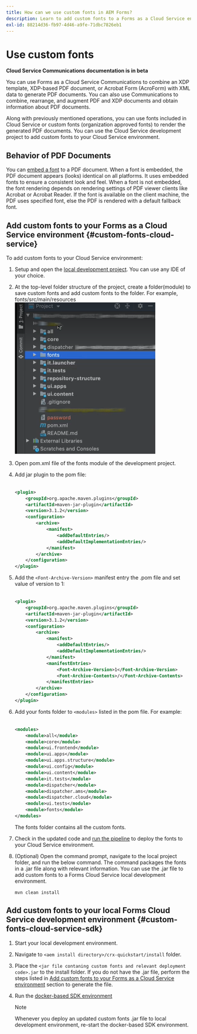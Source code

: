 ```yaml
---
title: How can we use custom fonts in AEM Forms?
description: Learn to add custom fonts to a Forms as a Cloud Service environment.
exl-id: 88214d36-fb97-4d46-a9fe-71dbc7826eb1
---
```

# Use custom fonts

**Cloud Service Communications documentation is in beta**

You can use Forms as a Cloud Service Communications to combine an XDP template, XDP-based PDF document, or Acrobat Form (AcroForm) with XML data to generate PDF documents. You can also use Communications to combine, rearrange, and augment PDF and XDP documents and obtain information about PDF documents. 

Along with previously mentioned operations, you can use fonts included in Cloud Service or custom fonts (organization approved fonts) to render the generated PDF documents. You can use the Cloud Service development project to add custom fonts to your Cloud Service environment.

## Behavior of PDF Documents

You can [embed a font](https://adobedocs.github.io/experience-manager-forms-cloud-service-developer-reference/references/output-sync/#tag/PrintedOutputOptions) to a PDF document. When a font is embedded, the PDF document appears (looks) identical on all platforms. It uses embedded fonts to ensure a consistent look and feel. When a font is not embedded, the font rendering depends on rendering settings of PDF viewer clients like Acrobat or Acrobat Reader. If the font is available on the client machine, the PDF uses specified font, else the PDF is rendered with a default fallback font.

## Add custom fonts to your Forms as a Cloud Service environment {#custom-fonts-cloud-service}

To add custom fonts to your Cloud Service environment:

1. Setup and open the [local development project](setup-local-development-environment.md). You can use any IDE of your choice.
1. At the top-level folder structure of the project, create a folder(module) to save custom fonts and add custom fonts to the folder. For example, fonts/src/main/resources
![Fonts folder](assets/fonts.png)

1. Open pom.xml file of the fonts module of the development project.
1. Add jar plugin to the pom file:

    ``` xml

    <plugin>
        <groupId>org.apache.maven.plugins</groupId>
        <artifactId>maven-jar-plugin</artifactId>
        <version>3.1.2</version>
        <configuration>
            <archive>
                <manifest>
                    <addDefaultEntries/>
                    <addDefaultImplementationEntries/>
                </manifest>
            </archive>
        </configuration>
    </plugin>

    ```

1. Add the `<Font-Archive-Version>` manifest entry the .pom file and set value of version to 1:

    ``` xml

    <plugin>
        <groupId>org.apache.maven.plugins</groupId>
        <artifactId>maven-jar-plugin</artifactId>
        <version>3.1.2</version>
        <configuration>
            <archive>
                <manifest>
                    <addDefaultEntries/>
                    <addDefaultImplementationEntries/>
                </manifest>
                <manifestEntries>
                    <Font-Archive-Version>1</Font-Archive-Version>
                    <Font-Archive-Contents>/</Font-Archive-Contents>
                </manifestEntries> 
            </archive>
        </configuration>
    </plugin>

    ```

1. Add your fonts folder to `<modules>` listed in the pom file. For example:

    ``` xml

    <modules>
        <module>all</module>
        <module>core</module>
        <module>ui.frontend</module>
        <module>ui.apps</module>
        <module>ui.apps.structure</module>
        <module>ui.config</module>
        <module>ui.content</module>
        <module>it.tests</module>
        <module>dispatcher</module>
        <module>dispatcher.ams</module>
        <module>dispatcher.cloud</module>
        <module>ui.tests</module>
        <module>fonts</module>
    </modules>


    ```

    The fonts folder contains all the custom fonts.

1. Check in the updated code and [run the pipeline](/help/implementing/cloud-manager/deploy-code.md) to deploy the fonts to your Cloud Service environment.

1. (Optional) Open the command prompt, navigate to the local project folder, and run the below command. The command packages the fonts in a .jar file along with relevant information. You can use the .jar file to add custom fonts to a Forms Cloud Service local development environment. 

    ``` shell
    mvn clean install
    ```

## Add custom fonts to your local Forms Cloud Service development environment {#custom-fonts-cloud-service-sdk}

1. Start your local development environment.
1. Navigate to `<aem install directory>/crx-quickstart/install` folder.
1. Place the `<jar file contaning custom fonts and relevant deployment code>.jar` to the install folder. If you do not have the .jar file, perform the steps listed in [Add custom fonts to your Forms as a Cloud Service environment](#custom-fonts-cloud-service) section to generate the file. 
1. Run the [docker-based SDK environment](setup-local-development-environment.md#docker-microservices)


   >[!NOTE]
   >
   >Whenever you deploy an updated  custom fonts .jar file to local development environment, re-start the docker-based SDK environment.
